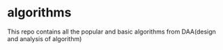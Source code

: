 # algorithms
This repo contains all the popular and basic algorithms from DAA(design and analysis of algorithm)

